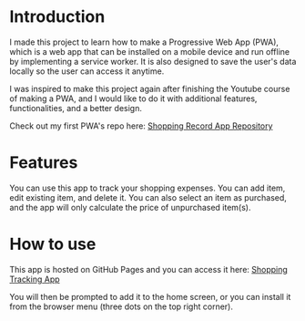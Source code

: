 # Introduction

I made this project to learn how to make a Progressive Web App (PWA), which is a web app that can be installed on a mobile device and run offline by implementing a service worker. It is also designed to save the user's data locally so the user can access it anytime.

I was inspired to make this project again after finishing the Youtube course of making a PWA, and I would like to do it with additional features, functionalities, and a better design.

Check out my first PWA's repo here: [Shopping Record App Repository](https://github.com/vickertan/shoppingapp-pwa)

# Features

You can use this app to track your shopping expenses. You can add item, edit existing item, and delete it. You can also select an item as purchased, and the app will only calculate the price of unpurchased item(s).

# How to use

This app is hosted on GitHub Pages and you can access it here:
[Shopping Tracking App](https://vickertan.github.io/shoppingtrackingapp/)

You will then be prompted to add it to the home screen, or you can install it from the browser menu (three dots on the top right corner).